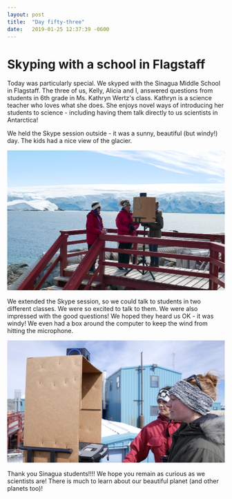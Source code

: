 ```yaml
---
layout: post
title:  "Day fifty-three"
date:   2019-01-25 12:37:39 -0600
---
```

# Skyping with a school in Flagstaff
Today was particularly special. We skyped with the Sinagua Middle School in Flagstaff. The three of us, Kelly, Alicia and I, answered questions from students in 6th grade in Ms. Kathryn Wertz's class. Kathryn is a science teacher who loves what she does. She enjoys novel ways of introducing her students to science - including having them talk directly to us scientists in Antarctica! 

We held the Skype session outside - it was a sunny, beautiful (but windy!) day. The kids had a nice view of the glacier. 

![View of glacier for the students](/assets/blog_photos/190125/Skype_Sinagua_1.jpg)

We extended the Skype session, so we could talk to students in two different classes. We were so excited to talk to them. We were also impressed with the good questions! We hoped they heard us OK - it was windy! We even had a box around the computer to keep the wind from hitting the microphone.

![Talking into a box](/assets/blog_photos/190125/Skype_Sinagua_2.jpg)

Thank you Sinagua students!!!! We hope you remain as curious as we scientists are! There is much to learn about our beautiful planet (and other planets too)!
